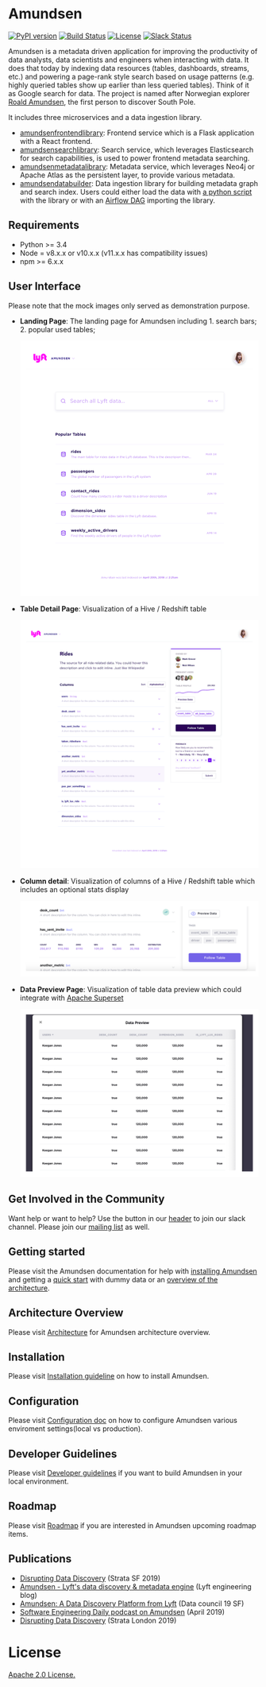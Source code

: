 # Amundsen

[![PyPI version](https://badge.fury.io/py/amundsen-frontend.svg)](https://badge.fury.io/py/amundsen-frontend)
[![Build Status](https://api.travis-ci.com/lyft/amundsenfrontendlibrary.svg?branch=master)](https://travis-ci.com/lyft/amundsenfrontendlibrary)
[![License](http://img.shields.io/:license-Apache%202-blue.svg)](LICENSE)
[![Slack Status](https://img.shields.io/badge/slack-join_chat-white.svg?logo=slack&style=social)](https://bit.ly/2FVq37z)

Amundsen is a metadata driven application for improving the productivity of data analysts, data scientists and engineers when interacting with data. It does that today by indexing data resources (tables, dashboards, streams, etc.) and powering a page-rank style search based on usage patterns (e.g. highly queried tables show up earlier than less queried tables). Think of it as Google search for data. The project is named after Norwegian explorer [Roald Amundsen](https://en.wikipedia.org/wiki/Roald_Amundsen), the first person to discover South Pole.

It includes three microservices and a data ingestion library.
- [amundsenfrontendlibrary](https://github.com/lyft/amundsenfrontendlibrary): Frontend service which is a Flask application with a React frontend.
- [amundsensearchlibrary](https://github.com/lyft/amundsensearchlibrary): Search service, which leverages Elasticsearch for search capabilities, is used to power frontend metadata searching.
- [amundsenmetadatalibrary](https://github.com/lyft/amundsenmetadatalibrary): Metadata service, which leverages Neo4j or Apache Atlas as the persistent layer, to provide various metadata.
- [amundsendatabuilder](https://github.com/lyft/amundsendatabuilder): Data ingestion library for building metadata graph and search index. 
Users could either load the data with [a python script](https://github.com/lyft/amundsendatabuilder/blob/master/example/scripts/sample_data_loader.py) with the library
or with an [Airflow DAG](https://github.com/lyft/amundsendatabuilder/blob/master/example/dags/sample_dag.py) importing the library.


## Requirements
- Python >= 3.4
- Node = v8.x.x or v10.x.x (v11.x.x has compatibility issues)
- npm >= 6.x.x

## User Interface

Please note that the mock images only served as demonstration purpose.

- **Landing Page**: The landing page for Amundsen including 1. search bars; 2. popular used tables;
    
    ![](docs/img/landing_page.png)
    
- **Table Detail Page**: Visualization of a Hive / Redshift table
    
    ![](docs/img/table_detail_page.png)
    
- **Column detail**: Visualization of columns of a Hive / Redshift table which includes an optional stats display
    
    ![](docs/img/column_details.png)
    
- **Data Preview Page**: Visualization of table data preview which could integrate with [Apache Superset](https://github.com/apache/incubator-superset)
    
    ![](docs/img/data_preview.png)

## Get Involved in the Community

Want help or want to help? 
Use the button in our [header](https://github.com/lyft/amundsenfrontendlibrary#amundsen) to join our slack channel. Please join our [mailing list](https://groups.google.com/forum/#!forum/amundsen-dev) as well.

## Getting started

Please visit the Amundsen documentation for help with [installing Amundsen](https://github.com/lyft/amundsenfrontendlibrary/blob/master/docs/installation.md#install-standalone-application-directly-from-the-source) 
and getting a [quick start](https://github.com/lyft/amundsenfrontendlibrary/blob/master/docs/installation.md#bootstrap-a-default-version-of-amundsen-using-docker) with dummy data 
or an [overview of the architecture](docs/architecture.md).

## Architecture Overview

Please visit [Architecture](docs/architecture.md) for Amundsen architecture overview.

## Installation

Please visit [Installation guideline](docs/installation.md) on how to install Amundsen.

## Configuration

Please visit [Configuration doc](docs/configuration.md) on how to configure Amundsen various enviroment settings(local vs production).

## Developer Guidelines

Please visit [Developer guidelines](docs/developer_guide.md) if you want to build Amundsen in your local environment.

## Roadmap

Please visit [Roadmap](docs/roadmap.md) if you are interested in Amundsen upcoming roadmap items.

## Publications
- [Disrupting Data Discovery](https://www.slideshare.net/taofung/strata-sf-amundsen-presentation) (Strata SF 2019)
- [Amundsen - Lyft's data discovery & metadata engine](https://eng.lyft.com/amundsen-lyfts-data-discovery-metadata-engine-62d27254fbb9) (Lyft engineering blog)
- [Amundsen: A Data Discovery Platform from Lyft](https://www.slideshare.net/taofung/data-council-sf-amundsen-presentation) (Data council 19 SF)
- [Software Engineering Daily podcast on Amundsen](https://softwareengineeringdaily.com/2019/04/16/lyft-data-discovery-with-tao-feng-and-mark-grover/) (April 2019)
- [Disrupting Data Discovery](https://www.slideshare.net/markgrover/disrupting-data-discovery) (Strata London 2019)

# License
[Apache 2.0 License.](/LICENSE)
